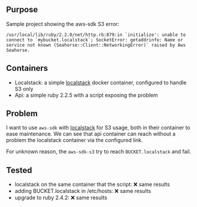 Purpose
----

Sample project showing the aws-sdk S3 error:

```
/usr/local/lib/ruby/2.2.0/net/http.rb:879:in `initialize': unable to connect to `mybucket.localstack`; SocketError: getaddrinfo: Name or service not known (Seahorse::Client::NetworkingError)` raised by Aws Seahorse.
```

Containers
-------

- Localstack: a simple [localstack](https://github.com/localstack/localstack) docker container, configured to handle S3 only
- Api: a simple ruby 2.2.5 with a script exposing the problem

Problem
-------

I want to use `aws-sdk` with [localstack](https://github.com/localstack/localstack) for S3 usage, both in their container to ease maintenance.
We can see that api container can reach without a problem the localstack container via the configured link.

For unknown reason, the `aws-sdk-s3` try to reach `BUCKET.localstack` and fail.

Tested
-----

* localstack on the same container that the script: ❌ same results
* adding BUCKET.localstack in /etc/hosts: ❌ same results
* upgrade to ruby 2.4.2: ❌ same results
